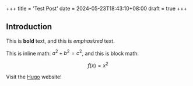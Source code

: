 +++
title = 'Test Post'
date = 2024-05-23T18:43:10+08:00
draft = true
+++

## Introduction

This is **bold** text, and this is *emphasized* text.

This is inline math: $a^2 + b^2 = c^2$, and this is block math:

$$f(x)=x^2$$


Visit the [Hugo](https://gohugo.io) website!
